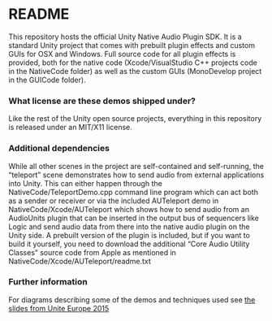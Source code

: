 # README #

This repository hosts the official Unity Native Audio Plugin SDK. It is a standard Unity project that comes with prebuilt plugin effects and custom GUIs for OSX and Windows. Full source code for all plugin effects is provided, both for the native code (Xcode/VisualStudio C++ projects code in the NativeCode folder) as well as the custom GUIs (MonoDevelop project in the GUICode folder).

### What license are these demos shipped under? ###
Like the rest of the Unity open source projects, everything in this repository is released under an MIT/X11 license.

### Additional dependencies ###
While all other scenes in the project are self-contained and self-running, the “teleport” scene demonstrates how to send audio from external applications into Unity. This can either happen through the NativeCode/TeleportDemo.cpp command line program which can act both as a sender or receiver or via the included AUTeleport demo in NativeCode/Xcode/AUTeleport which shows how to send audio from an AudioUnits plugin that can be inserted in the output bus of sequencers like Logic and send audio data from there into the native audio plugin on the Unity side. A prebuilt version of the plugin is included, but if you want to build it yourself, you need to download the additional “Core Audio Utility Classes” source code from Apple as mentioned in NativeCode/Xcode/AUTeleport/readme.txt

### Further information ###
For diagrams describing some of the demos and techniques used see [the slides from Unite Europe 2015](http://files.unity3d.com/janm/UniteEurope2015.pdf)